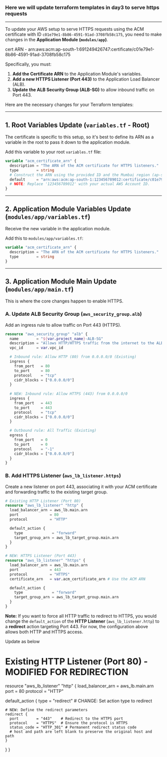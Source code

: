 ### Here we will update terraform templates in day3 to serve https requests
--------------------
To update your AWS setup to serve HTTPS requests using the ACM certificate with ID `c01e79e1-8b86-4591-91ad-3708fb58c175`, you need to make changes in the **Application Module (`modules/app`)**.

cert ARN - arn:aws:acm:ap-south-1:691249426747:certificate/c01e79e1-8b86-4591-91ad-3708fb58c175

Specifically, you must:

1.  **Add the Certificate ARN** to the Application Module's variables.
2.  **Add a new HTTPS Listener (Port 443)** to the Application Load Balancer (ALB).
3.  **Update the ALB Security Group (ALB-SG)** to allow inbound traffic on Port 443.

Here are the necessary changes for your Terraform templates:

-----

## 1\. Root Variables Update (`variables.tf` - Root)

The certificate is specific to this setup, so it's best to define its ARN as a variable in the root to pass it down to the application module.

Add this variable to your root `variables.tf` file:

```terraform
variable "acm_certificate_arn" {
  description = "The ARN of the ACM certificate for HTTPS listeners."
  type        = string
  # Construct the ARN using the provided ID and the Mumbai region (ap-south-1)
  default     = "arn:aws:acm:ap-south-1:123456789012:certificate/c01e79e1-8b86-4591-91ad-3708fb58c175" 
  # NOTE: Replace '123456789012' with your actual AWS Account ID.
}
```

-----

## 2\. Application Module Variables Update (`modules/app/variables.tf`)

Receive the new variable in the application module.

Add this to `modules/app/variables.tf`:

```terraform
variable "acm_certificate_arn" {
  description = "The ARN of the ACM certificate for HTTPS listeners."
  type        = string
}
```

-----

## 3\. Application Module Main Update (`modules/app/main.tf`)

This is where the core changes happen to enable HTTPS.

### A. Update ALB Security Group (`aws_security_group.alb`)

Add an ingress rule to allow traffic on Port 443 (HTTPS).

```terraform
resource "aws_security_group" "alb" {
  name        = "${var.project_name}-ALB-SG"
  description = "Allows HTTP/HTTPS traffic from the internet to the ALB."
  vpc_id      = var.vpc_id

  # Inbound rule: Allow HTTP (80) from 0.0.0.0/0 (Existing)
  ingress {
    from_port   = 80
    to_port     = 80
    protocol    = "tcp"
    cidr_blocks = ["0.0.0.0/0"]
  }
  
  # NEW: Inbound rule: Allow HTTPS (443) from 0.0.0.0/0
  ingress {
    from_port   = 443
    to_port     = 443
    protocol    = "tcp"
    cidr_blocks = ["0.0.0.0/0"]
  }

  # Outbound rule: All Traffic (Existing)
  egress {
    from_port   = 0
    to_port     = 0
    protocol    = "-1"
    cidr_blocks = ["0.0.0.0/0"]
  }
}
```

### B. Add HTTPS Listener (`aws_lb_listener.https`)

Create a new listener on port 443, associating it with your ACM certificate and forwarding traffic to the existing target group.

```terraform
# Existing HTTP Listener (Port 80)
resource "aws_lb_listener" "http" {
  load_balancer_arn = aws_lb.main.arn
  port              = 80
  protocol          = "HTTP"

  default_action {
    type             = "forward"
    target_group_arn = aws_lb_target_group.main.arn
  }
}

# NEW: HTTPS Listener (Port 443)
resource "aws_lb_listener" "https" {
  load_balancer_arn = aws_lb.main.arn
  port              = 443
  protocol          = "HTTPS"
  certificate_arn   = var.acm_certificate_arn # Use the ACM ARN

  default_action {
    type             = "forward"
    target_group_arn = aws_lb_target_group.main.arn
  }
}
```

**Note:** If you want to force all HTTP traffic to redirect to HTTPS, you would change the `default_action` of the **HTTP Listener** (`aws_lb_listener.http`) to a **redirect** action targeting Port 443. For now, the configuration above allows both HTTP and HTTPS access.

Update as below 
# Existing HTTP Listener (Port 80) - MODIFIED FOR REDIRECTION
resource "aws_lb_listener" "http" {
  load_balancer_arn = aws_lb.main.arn
  port              = 80
  protocol          = "HTTP"

  default_action {
    type = "redirect" # CHANGE: Set action type to redirect
    
    # NEW: Define the redirect parameters
    redirect {
      port        = "443"    # Redirect to the HTTPS port
      protocol    = "HTTPS"  # Ensure the protocol is HTTPS
      status_code = "HTTP_301" # Permanent redirect status code
      # host and path are left blank to preserve the original host and path
    }
  }
}
